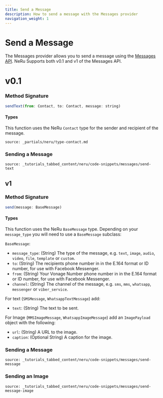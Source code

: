 ```yaml
---
title: Send a Message
description: How to send a message with the Messages provider
navigation_weight: 1
---
```


# Send a Message

The Messages provider allows you to send a message using the [Messages API](/messages/overview). NeRu Supports both v0.1 and v1 of the Messages API.

# v0.1

### Method Signature
```javascript
sendText(from: Contact, to: Contact, message: string)
```

#### Types

This function uses the NeRu `Contact` type for the sender and recipient of the message.

```partial
source: _partials/neru/type-contact.md
```

### Sending a Message

```tabbed_content
source: _tutorials_tabbed_content/neru/code-snippets/messages/send-text
```

## v1

### Method Signature
```javascript
send(message: BaseMessage)
```

#### Types

This function uses the NeRu `BaseMessage` type. Depending on your `message_type` you will need to use a `BaseMessage` subclass:

`BaseMessage`:

* `message_type`: (String) The type of the message, e.g. `text`, `image`, `audio`, `video`, `file`, `template` or `custom`.
* `to`: (String) The recipients phone number in in the E.164 format or ID number, for use with Facebook Messenger.
* `from`: (String) Your Vonage Number phone number in in the E.164 format or ID number, for use with Facebook Messenger.
* `channel`: (String) The channel of the message, e.g. `sms`, `mms`, `whatsapp`, `messenger` or `viber_service`.

For text (`SMSMessage`, `WhatsappTextMessage`) add:

* `text`: (String) The text to be sent.

For Image (`MMSImageMessage`, `WhatsappImageMessage`) add an `ImagePayload` object with the following:

* `url`: (String) A URL to the image.
* `caption`: (Optional String) A caption for the image.

### Sending a Message

```tabbed_content
source: _tutorials_tabbed_content/neru/code-snippets/messages/send-message
```

### Sending an Image

```tabbed_content
source: _tutorials_tabbed_content/neru/code-snippets/messages/send-message-image
```